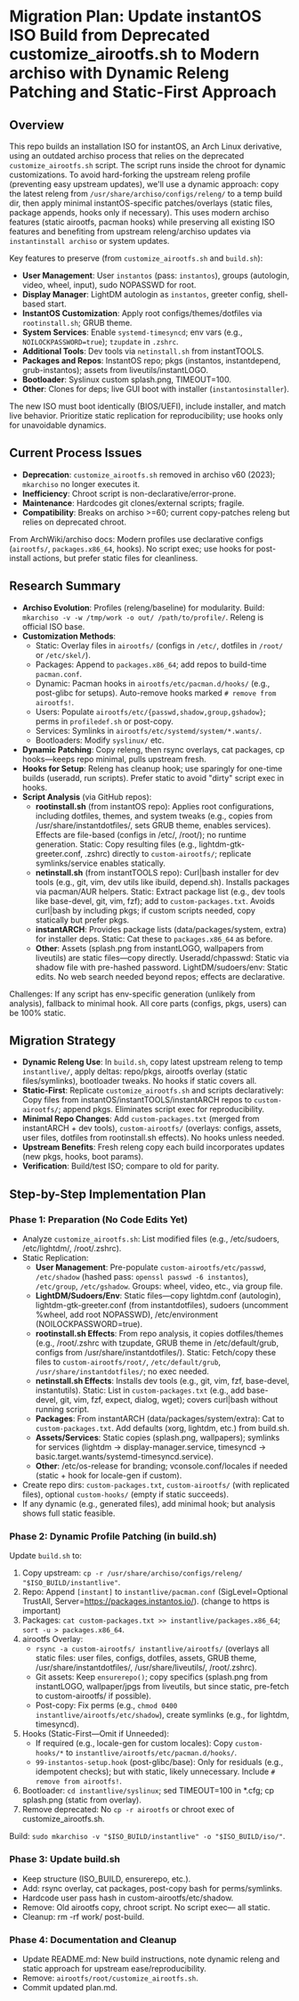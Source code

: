# Migration Plan: Update instantOS ISO Build from Deprecated customize_airootfs.sh to Modern archiso with Dynamic Releng Patching and Static-First Approach

## Overview

This repo builds an installation ISO for instantOS, an Arch Linux derivative, using an outdated archiso process that relies on the deprecated `customize_airootfs.sh` script. The script runs inside the chroot for dynamic customizations. To avoid hard-forking the upstream releng profile (preventing easy upstream updates), we'll use a dynamic approach: copy the latest releng from `/usr/share/archiso/configs/releng/` to a temp build dir, then apply minimal instantOS-specific patches/overlays (static files, package appends, hooks only if necessary). This uses modern archiso features (static airootfs, pacman hooks) while preserving all existing ISO features and benefiting from upstream releng/archiso updates via `instantinstall archiso` or system updates.

Key features to preserve (from `customize_airootfs.sh` and `build.sh`):
- **User Management**: User `instantos` (pass: `instantos`), groups (autologin, video, wheel, input), sudo NOPASSWD for root.
- **Display Manager**: LightDM autologin as `instantos`, greeter config, shell-based start.
- **InstantOS Customization**: Apply root configs/themes/dotfiles via `rootinstall.sh`; GRUB theme.
- **System Services**: Enable `systemd-timesyncd`; env vars (e.g., `NOILOCKPASSWORD=true`); `tzupdate` in `.zshrc`.
- **Additional Tools**: Dev tools via `netinstall.sh` from instantTOOLS.
- **Packages and Repos**: InstantOS repo; pkgs (instantos, instantdepend, grub-instantos); assets from liveutils/instantLOGO.
- **Bootloader**: Syslinux custom splash.png, TIMEOUT=100.
- **Other**: Clones for deps; live GUI boot with installer (`instantosinstaller`).

The new ISO must boot identically (BIOS/UEFI), include installer, and match live behavior. Prioritize static replication for reproducibility; use hooks only for unavoidable dynamics.

## Current Process Issues
- **Deprecation**: `customize_airootfs.sh` removed in archiso v60 (2023); `mkarchiso` no longer executes it.
- **Inefficiency**: Chroot script is non-declarative/error-prone.
- **Maintenance**: Hardcodes git clones/external scripts; fragile.
- **Compatibility**: Breaks on archiso >=60; current copy-patches releng but relies on deprecated chroot.

From ArchWiki/archiso docs: Modern profiles use declarative configs (`airootfs/`, `packages.x86_64`, hooks). No script exec; use hooks for post-install actions, but prefer static files for cleanliness.

## Research Summary
- **Archiso Evolution**: Profiles (releng/baseline) for modularity. Build: `mkarchiso -v -w /tmp/work -o out/ /path/to/profile/`. Releng is official ISO base.
- **Customization Methods**:
  - Static: Overlay files in `airootfs/` (configs in `/etc/`, dotfiles in `/root/` or `/etc/skel/`).
  - Packages: Append to `packages.x86_64`; add repos to build-time `pacman.conf`.
  - Dynamic: Pacman hooks in `airootfs/etc/pacman.d/hooks/` (e.g., post-glibc for setups). Auto-remove hooks marked `# remove from airootfs!`.
  - Users: Populate `airootfs/etc/{passwd,shadow,group,gshadow}`; perms in `profiledef.sh` or post-copy.
  - Services: Symlinks in `airootfs/etc/systemd/system/*.wants/`.
  - Bootloaders: Modify `syslinux/` etc.
- **Dynamic Patching**: Copy releng, then rsync overlays, cat packages, cp hooks—keeps repo minimal, pulls upstream fresh.
- **Hooks for Setup**: Releng has cleanup hook; use sparingly for one-time builds (useradd, run scripts). Prefer static to avoid "dirty" script exec in hooks.
- **Script Analysis** (via GitHub repos):
  - **rootinstall.sh** (from instantOS repo): Applies root configurations, including dotfiles, themes, and system tweaks (e.g., copies from /usr/share/instantdotfiles/, sets GRUB theme, enables services). Effects are file-based (configs in /etc/, /root/); no runtime generation. Static: Copy resulting files (e.g., lightdm-gtk-greeter.conf, .zshrc) directly to `custom-airootfs/`; replicate symlinks/service enables statically.
  - **netinstall.sh** (from instantTOOLS repo): Curl|bash installer for dev tools (e.g., git, vim, dev utils like ibuild, depend.sh). Installs packages via pacman/AUR helpers. Static: Extract package list (e.g., dev tools like base-devel, git, vim, fzf); add to `custom-packages.txt`. Avoids curl|bash by including pkgs; if custom scripts needed, copy statically but prefer pkgs.
  - **instantARCH**: Provides package lists (data/packages/system, extra) for installer deps. Static: Cat these to `packages.x86_64` as before.
  - **Other**: Assets (splash.png from instantLOGO, wallpapers from liveutils) are static files—copy directly. Useradd/chpasswd: Static via shadow file with pre-hashed password. LightDM/sudoers/env: Static edits. No web search needed beyond repos; effects are declarative.

Challenges: If any script has env-specific generation (unlikely from analysis), fallback to minimal hook. All core parts (configs, pkgs, users) can be 100% static.

## Migration Strategy
- **Dynamic Releng Use**: In `build.sh`, copy latest upstream releng to temp `instantlive/`, apply deltas: repo/pkgs, airootfs overlay (static files/symlinks), bootloader tweaks. No hooks if static covers all.
- **Static-First**: Replicate `customize_airootfs.sh` and scripts declaratively: Copy files from instantOS/instantTOOLS/instantARCH repos to `custom-airootfs/`; append pkgs. Eliminates script exec for reproducibility.
- **Minimal Repo Changes**: Add `custom-packages.txt` (merged from instantARCH + dev tools), `custom-airootfs/` (overlays: configs, assets, user files, dotfiles from rootinstall.sh effects). No hooks unless needed.
- **Upstream Benefits**: Fresh releng copy each build incorporates updates (new pkgs, hooks, boot params).
- **Verification**: Build/test ISO; compare to old for parity.

## Step-by-Step Implementation Plan
### Phase 1: Preparation (No Code Edits Yet)
- Analyze `customize_airootfs.sh`: List modified files (e.g., /etc/sudoers, /etc/lightdm/, /root/.zshrc).
- Static Replication:
  - **User Management**: Pre-populate `custom-airootfs/etc/passwd`, `/etc/shadow` (hashed pass: `openssl passwd -6 instantos`), `/etc/group`, `/etc/gshadow`. Groups: wheel, video, etc., via group file.
  - **LightDM/Sudoers/Env**: Static files—copy lightdm.conf (autologin), lightdm-gtk-greeter.conf (from instantdotfiles), sudoers (uncomment %wheel, add root NOPASSWD), /etc/environment (NOILOCKPASSWORD=true).
  - **rootinstall.sh Effects**: From repo analysis, it copies dotfiles/themes (e.g., /root/.zshrc with tzupdate, GRUB theme in /etc/default/grub, configs from /usr/share/instantdotfiles/). Static: Fetch/copy these files to `custom-airootfs/root/`, `/etc/default/grub`, `/usr/share/instantdotfiles/`; no exec needed.
  - **netinstall.sh Effects**: Installs dev tools (e.g., git, vim, fzf, base-devel, instantutils). Static: List in `custom-packages.txt` (e.g., add base-devel, git, vim, fzf, expect, dialog, wget); covers curl|bash without running script.
  - **Packages**: From instantARCH (data/packages/system/extra): Cat to `custom-packages.txt`. Add defaults (xorg, lightdm, etc.) from build.sh.
  - **Assets/Services**: Static copies (splash.png, wallpapers); symlinks for services (lightdm -> display-manager.service, timesyncd -> basic.target.wants/systemd-timesyncd.service).
  - **Other**: /etc/os-release for branding; vconsole.conf/locales if needed (static + hook for locale-gen if custom).
- Create repo dirs: `custom-packages.txt`, `custom-airootfs/` (with replicated files), optional `custom-hooks/` (empty if static succeeds).
- If any dynamic (e.g., generated files), add minimal hook; but analysis shows full static feasible.

### Phase 2: Dynamic Profile Patching (in build.sh)
Update `build.sh` to:
1. Copy upstream: `cp -r /usr/share/archiso/configs/releng/ "$ISO_BUILD/instantlive"`.
2. Repo: Append `[instant]` to `instantlive/pacman.conf` (SigLevel=Optional TrustAll, Server=https://packages.instantos.io/). (change to https is important)
3. Packages: `cat custom-packages.txt >> instantlive/packages.x86_64`; `sort -u > packages.x86_64`.
4. airootfs Overlay:
   - `rsync -a custom-airootfs/ instantlive/airootfs/` (overlays all static files: user files, configs, dotfiles, assets, GRUB theme, /usr/share/instantdotfiles/, /usr/share/liveutils/, /root/.zshrc).
   - Git assets: Keep `ensurerepo()`; copy specifics (splash.png from instantLOGO, wallpaper/jpgs from liveutils, but since static, pre-fetch to custom-airootfs/ if possible).
   - Post-copy: Fix perms (e.g., `chmod 0400 instantlive/airootfs/etc/shadow`), create symlinks (e.g., for lightdm, timesyncd).
5. Hooks (Static-First—Omit if Unneeded):
   - If required (e.g., locale-gen for custom locales): Copy `custom-hooks/*` to `instantlive/airootfs/etc/pacman.d/hooks/`.
   - `99-instantos-setup.hook` (post-glibc/base): Only for residuals (e.g., idempotent checks); but with static, likely unnecessary. Include `# remove from airootfs!`.
6. Bootloader: `cd instantlive/syslinux`; sed TIMEOUT=100 in *.cfg; cp splash.png (static from overlay).
7. Remove deprecated: No `cp -r airootfs` or chroot exec of customize_airootfs.sh.

Build: `sudo mkarchiso -v "$ISO_BUILD/instantlive" -o "$ISO_BUILD/iso/"`.

### Phase 3: Update build.sh
- Keep structure (ISO_BUILD, ensurerepo, etc.).
- Add: rsync overlay, cat packages, post-copy bash for perms/symlinks.
- Hardcode user pass hash in custom-airootfs/etc/shadow.
- Remove: Old airootfs copy, chroot script. No script exec— all static.
- Cleanup: rm -rf work/ post-build.

### Phase 4: Documentation and Cleanup
- Update README.md: New build instructions, note dynamic releng and static approach for upstream ease/reproducibility.
- Remove: `airootfs/root/customize_airootfs.sh`.
- Commit updated plan.md.

